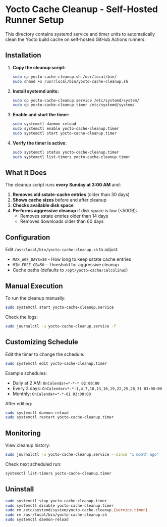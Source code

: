 # Yocto Cache Cleanup - Self-Hosted Runner Setup

This directory contains systemd service and timer units to automatically clean the Yocto build cache on self-hosted GitHub Actions runners.

## Installation

1. **Copy the cleanup script:**
   ```bash
   sudo cp yocto-cache-cleanup.sh /usr/local/bin/
   sudo chmod +x /usr/local/bin/yocto-cache-cleanup.sh
   ```

2. **Install systemd units:**
   ```bash
   sudo cp yocto-cache-cleanup.service /etc/systemd/system/
   sudo cp yocto-cache-cleanup.timer /etc/systemd/system/
   ```

3. **Enable and start the timer:**
   ```bash
   sudo systemctl daemon-reload
   sudo systemctl enable yocto-cache-cleanup.timer
   sudo systemctl start yocto-cache-cleanup.timer
   ```

4. **Verify the timer is active:**
   ```bash
   sudo systemctl status yocto-cache-cleanup.timer
   sudo systemctl list-timers yocto-cache-cleanup.timer
   ```

## What It Does

The cleanup script runs **every Sunday at 3:00 AM** and:

1. **Removes old sstate-cache entries** (older than 30 days)
2. **Shows cache sizes** before and after cleanup
3. **Checks available disk space**
4. **Performs aggressive cleanup** if disk space is low (<50GB):
   - Removes sstate entries older than 14 days
   - Removes downloads older than 60 days

## Configuration

Edit `/usr/local/bin/yocto-cache-cleanup.sh` to adjust:

- `MAX_AGE_DAYS=30` - How long to keep sstate cache entries
- `MIN_FREE_GB=50` - Threshold for aggressive cleanup
- Cache paths (defaults to `/opt/yocto-cache/calculinux`)

## Manual Execution

To run the cleanup manually:

```bash
sudo systemctl start yocto-cache-cleanup.service
```

Check the logs:

```bash
sudo journalctl -u yocto-cache-cleanup.service -f
```

## Customizing Schedule

Edit the timer to change the schedule:

```bash
sudo systemctl edit yocto-cache-cleanup.timer
```

Example schedules:
- Daily at 2 AM: `OnCalendar=*-*-* 02:00:00`
- Every 3 days: `OnCalendar=*-*-1,4,7,10,13,16,19,22,25,28,31 03:00:00`
- Monthly: `OnCalendar=*-*-01 03:00:00`

After editing:
```bash
sudo systemctl daemon-reload
sudo systemctl restart yocto-cache-cleanup.timer
```

## Monitoring

View cleanup history:
```bash
sudo journalctl -u yocto-cache-cleanup.service --since "1 month ago"
```

Check next scheduled run:
```bash
systemctl list-timers yocto-cache-cleanup.timer
```

## Uninstall

```bash
sudo systemctl stop yocto-cache-cleanup.timer
sudo systemctl disable yocto-cache-cleanup.timer
sudo rm /etc/systemd/system/yocto-cache-cleanup.{service,timer}
sudo rm /usr/local/bin/yocto-cache-cleanup.sh
sudo systemctl daemon-reload
```
